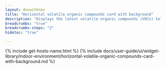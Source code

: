 ```yaml
---
layout: docwithnav
title: "Horizontal volatile organic compounds card with background"
description: "Displays the latest volatile organic compounds (VOCs) telemetry in a scalable horizontal layout with the background image."
breadcrumbs: "true"
breadcrumbs-steps: "2"
hidetoc: "true"

---
```

{% include get-hosts-name.html %}
{% include docs/user-guide/ui/widget-library/indoor-environment/horizontal-volatile-organic-compounds-card-with-background.md %}
